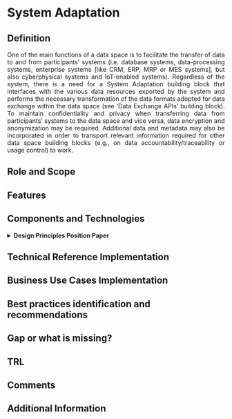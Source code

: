 # System Adaptation

## Definition
<div align="justify">One of the main functions of a data space is to facilitate the transfer of data to and from participants’ systems (i.e. database systems, data-processing systems, enterprise systems [like CRM, ERP, MRP or MES systems], but also cyberphysical systems and IoT-enabled systems). Regardless of the system, there is a need for a System Adaptation building block that interfaces with the various data resources exported by the system and performs the necessary transformation of the data formats adopted for data exchange within the data space (see ‘Data Exchange APIs’ building block). To maintain confidentiality and privacy when transferring data from participants’ systems to the data space and vice versa, data encryption and anonymization may be required. Additional data and metadata may also be incorporated in order to transport relevant information required for other data space building blocks (e.g., on data accountability/traceability or usage control) to work.</div> 

## Role and Scope
<div allign="justify"></div>

## Features

## Components and Technologies
<details>
  <summary><strong>Design Principles Position Paper</strong></summary>
  
  - IoT protocols (e.g. CoAP [Constrained Application Protocol] or MQTT [Message Queuing Telemetry Transport]) can be used to interface with IoT resources.
  - Database protocols (e.g. JDBC [Java Database Connectivity] or SQL [Structured Query Language]) can be used to interface with databases.
  - API protocols (e.g. RESTful services) can be used to interface with enterprise systems and applications.
</details>

## Technical Reference Implementation

## Business Use Cases Implementation

## Best practices identification and recommendations

## Gap or what is missing?

## TRL

## Comments

## Additional Information
